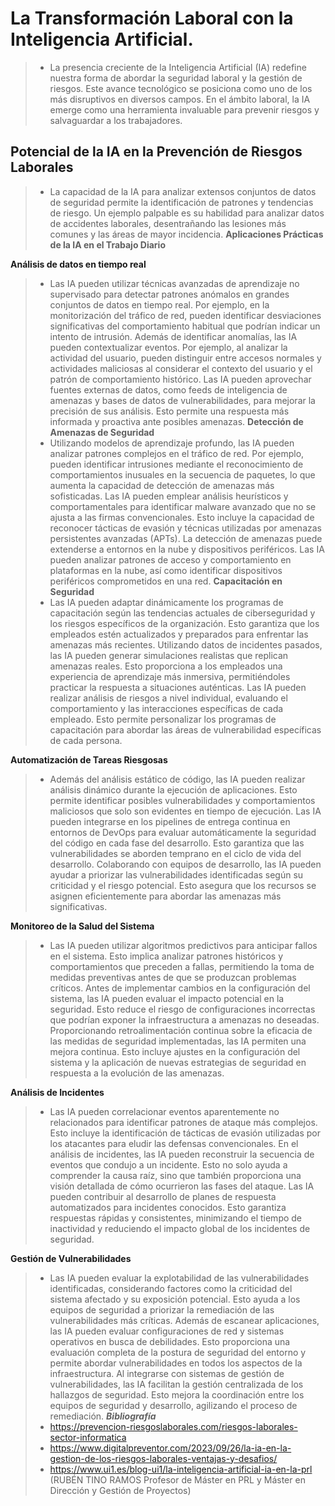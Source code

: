 
# La Transformación Laboral con la Inteligencia Artificial.
>- La presencia creciente de la Inteligencia Artificial (IA) redefine nuestra forma de abordar la seguridad laboral y la gestión de riesgos. Este avance tecnológico se posiciona como uno de los más disruptivos en diversos campos. En el ámbito laboral, la IA emerge como una herramienta invaluable para prevenir riesgos y salvaguardar a los trabajadores.


## Potencial de la IA en la Prevención de Riesgos Laborales ##
>- La capacidad de la IA para analizar extensos conjuntos de datos de seguridad permite la identificación de patrones y tendencias de riesgo. Un ejemplo palpable es su habilidad para analizar datos de accidentes laborales, desentrañando las lesiones más comunes y las áreas de mayor incidencia.
**Aplicaciones Prácticas de la IA en el Trabajo Diario**

**Análisis de datos en tiempo real**
>- Las IA pueden utilizar técnicas avanzadas de aprendizaje no supervisado para detectar patrones anómalos en grandes conjuntos de datos en tiempo real. Por ejemplo, en la monitorización del tráfico de red, pueden identificar desviaciones significativas del comportamiento habitual que podrían indicar un intento de intrusión. Además de identificar anomalías, las IA pueden contextualizar eventos. Por ejemplo, al analizar la actividad del usuario, pueden distinguir entre accesos normales y actividades maliciosas al considerar el contexto del usuario y el patrón de comportamiento histórico. Las IA pueden aprovechar fuentes externas de datos, como feeds de inteligencia de amenazas y bases de datos de vulnerabilidades, para mejorar la precisión de sus análisis. Esto permite una respuesta más informada y proactiva ante posibles amenazas.
**Detección de Amenazas de Seguridad**
>- Utilizando modelos de aprendizaje profundo, las IA pueden analizar patrones complejos en el tráfico de red. Por ejemplo, pueden identificar intrusiones mediante el reconocimiento de comportamientos inusuales en la secuencia de paquetes, lo que aumenta la capacidad de detección de amenazas más sofisticadas. Las IA pueden emplear análisis heurísticos y comportamentales para identificar malware avanzado que no se ajusta a las firmas convencionales. Esto incluye la capacidad de reconocer tácticas de evasión y técnicas utilizadas por amenazas persistentes avanzadas (APTs). La detección de amenazas puede extenderse a entornos en la nube y dispositivos periféricos. Las IA pueden analizar patrones de acceso y comportamiento en plataformas en la nube, así como identificar dispositivos periféricos comprometidos en una red.
**Capacitación en Seguridad**
>- Las IA pueden adaptar dinámicamente los programas de capacitación según las tendencias actuales de ciberseguridad y los riesgos específicos de la organización. Esto garantiza que los empleados estén actualizados y preparados para enfrentar las amenazas más recientes. Utilizando datos de incidentes pasados, las IA pueden generar simulaciones realistas que replican amenazas reales. Esto proporciona a los empleados una experiencia de aprendizaje más inmersiva, permitiéndoles practicar la respuesta a situaciones auténticas. Las IA pueden realizar análisis de riesgos a nivel individual, evaluando el comportamiento y las interacciones específicas de cada empleado. Esto permite personalizar los programas de capacitación para abordar las áreas de vulnerabilidad específicas de cada persona. 

**Automatización de Tareas Riesgosas**
>- Además del análisis estático de código, las IA pueden realizar análisis dinámico durante la ejecución de aplicaciones. Esto permite identificar posibles vulnerabilidades y comportamientos maliciosos que solo son evidentes en tiempo de ejecución. Las IA pueden integrarse en los pipelines de entrega continua en entornos de DevOps para evaluar automáticamente la seguridad del código en cada fase del desarrollo. Esto garantiza que las vulnerabilidades se aborden temprano en el ciclo de vida del desarrollo. Colaborando con equipos de desarrollo, las IA pueden ayudar a priorizar las vulnerabilidades identificadas según su criticidad y el riesgo potencial. Esto asegura que los recursos se asignen eficientemente para abordar las amenazas más significativas.

**Monitoreo de la Salud del Sistema**
>- Las IA pueden utilizar algoritmos predictivos para anticipar fallos en el sistema. Esto implica analizar patrones históricos y comportamientos que preceden a fallas, permitiendo la toma de medidas preventivas antes de que se produzcan problemas críticos. Antes de implementar cambios en la configuración del sistema, las IA pueden evaluar el impacto potencial en la seguridad. Esto reduce el riesgo de configuraciones incorrectas que podrían exponer la infraestructura a amenazas no deseadas. Proporcionando retroalimentación continua sobre la eficacia de las medidas de seguridad implementadas, las IA permiten una mejora continua. Esto incluye ajustes en la configuración del sistema y la aplicación de nuevas estrategias de seguridad en respuesta a la evolución de las amenazas.

**Análisis de Incidentes**
>- Las IA pueden correlacionar eventos aparentemente no relacionados para identificar patrones de ataque más complejos. Esto incluye la identificación de tácticas de evasión utilizadas por los atacantes para eludir las defensas convencionales. En el análisis de incidentes, las IA pueden reconstruir la secuencia de eventos que condujo a un incidente. Esto no solo ayuda a comprender la causa raíz, sino que también proporciona una visión detallada de cómo ocurrieron las fases del ataque. Las IA pueden contribuir al desarrollo de planes de respuesta automatizados para incidentes conocidos. Esto garantiza respuestas rápidas y consistentes, minimizando el tiempo de inactividad y reduciendo el impacto global de los incidentes de seguridad.

**Gestión de Vulnerabilidades**
>- Las IA pueden evaluar la explotabilidad de las vulnerabilidades identificadas, considerando factores como la criticidad del sistema afectado y su exposición potencial. Esto ayuda a los equipos de seguridad a priorizar la remediación de las vulnerabilidades más críticas. Además de escanear aplicaciones, las IA pueden evaluar configuraciones de red y sistemas operativos en busca de debilidades. Esto proporciona una evaluación completa de la postura de seguridad del entorno y permite abordar vulnerabilidades en todos los aspectos de la infraestructura. Al integrarse con sistemas de gestión de vulnerabilidades, las IA facilitan la gestión centralizada de los hallazgos de seguridad. Esto mejora la coordinación entre los equipos de seguridad y desarrollo, agilizando el proceso de remediación.
***Bibliografía***
>- https://prevencion-riesgoslaborales.com/riesgos-laborales-sector-informatica
>- https://www.digitalpreventor.com/2023/09/26/la-ia-en-la-gestion-de-los-riesgos-laborales-ventajas-y-desafios/
>- https://www.ui1.es/blog-ui1/la-inteligencia-artificial-ia-en-la-prl (RUBÉN TINO RAMOS Profesor de Máster en PRL y Máster en Dirección y Gestión de Proyectos)
